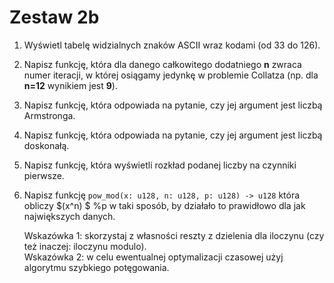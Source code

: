 # Zestaw 2b
1. Wyświetl tabelę widzialnych znaków ASCII wraz kodami (od 33 do 126).

2. Napisz funkcję, która dla danego całkowitego dodatniego **n**
 zwraca numer iteracji, w której osiągamy jedynkę w problemie Collatza (np. dla **n=12**
 wynikiem jest **9**).

3. Napisz funkcję, która odpowiada na pytanie, czy jej argument jest liczbą Armstronga.

4. Napisz funkcję, która odpowiada na pytanie, czy jej argument jest liczbą doskonałą.

5. Napisz funkcję, która wyświetli rozkład podanej liczby na czynniki pierwsze.

6. Napisz funkcję `pow_mod(x: u128, n: u128, p: u128) -> u128` która obliczy $(x^n) $ \%p
 w taki sposób, by działało to prawidłowo dla jak największych danych.

    Wskazówka 1: skorzystaj z własności reszty z dzielenia dla iloczynu (czy też inaczej: iloczynu modulo).\
    Wskazówka 2: w celu ewentualnej optymalizacji czasowej użyj algorytmu szybkiego potęgowania.